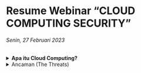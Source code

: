# Resume Webinar “CLOUD COMPUTING SECURITY”
###### Senin, 27 Februari 2023

<details>
  <summary><strong>Apa itu Cloud Computing?</strong></summary>
  Cloud computing atau komputasi awan adalah model yang menawarkan layanan komputasi instan dengan biaya yang relatif rendah dan mampu . Namun demikian, seperti        teknologi lainnya, ia juga memiliki kerentanan dalam masalah keamanan dan privasi termasuk kebocoran data karena infrastruktur sumber daya komputasi yang digunakan Bersama bersama untuk memproses informasi seperti kekayaan intelektual, rahasia dagang, dan informasi rahasia pelanggan, yang dapat menyebabkan orang yang tidak berwenang dapat mengaksesnya.
</details>
<details>
  <summary>Ancaman (The Threats)</summary>
  <ol type='i'>
    <li> Data Loss & Data Leak </li>
  </ol>
</details>
